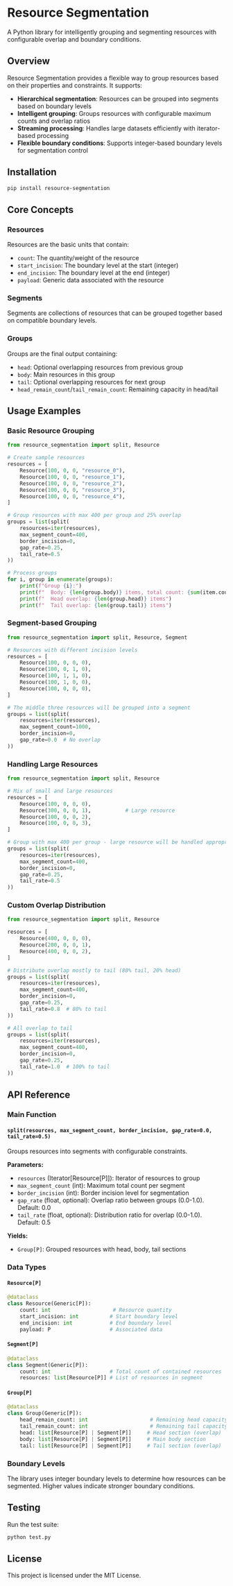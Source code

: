 # Resource Segmentation

A Python library for intelligently grouping and segmenting resources with configurable overlap and boundary conditions.

## Overview

Resource Segmentation provides a flexible way to group resources based on their properties and constraints. It supports:

- **Hierarchical segmentation**: Resources can be grouped into segments based on boundary levels
- **Intelligent grouping**: Groups resources with configurable maximum counts and overlap ratios
- **Streaming processing**: Handles large datasets efficiently with iterator-based processing
- **Flexible boundary conditions**: Supports integer-based boundary levels for segmentation control

## Installation

```bash
pip install resource-segmentation
```

## Core Concepts

### Resources
Resources are the basic units that contain:
- `count`: The quantity/weight of the resource
- `start_incision`: The boundary level at the start (integer)
- `end_incision`: The boundary level at the end (integer)
- `payload`: Generic data associated with the resource

### Segments
Segments are collections of resources that can be grouped together based on compatible boundary levels.

### Groups
Groups are the final output containing:
- `head`: Optional overlapping resources from previous group
- `body`: Main resources in this group
- `tail`: Optional overlapping resources for next group
- `head_remain_count`/`tail_remain_count`: Remaining capacity in head/tail

## Usage Examples

### Basic Resource Grouping

```python
from resource_segmentation import split, Resource

# Create sample resources
resources = [
    Resource(100, 0, 0, "resource_0"),
    Resource(100, 0, 0, "resource_1"),
    Resource(100, 0, 0, "resource_2"),
    Resource(100, 0, 0, "resource_3"),
    Resource(100, 0, 0, "resource_4"),
]

# Group resources with max 400 per group and 25% overlap
groups = list(split(
    resources=iter(resources),
    max_segment_count=400,
    border_incision=0,
    gap_rate=0.25,
    tail_rate=0.5
))

# Process groups
for i, group in enumerate(groups):
    print(f"Group {i}:")
    print(f"  Body: {len(group.body)} items, total count: {sum(item.count for item in group.body)}")
    print(f"  Head overlap: {len(group.head)} items")
    print(f"  Tail overlap: {len(group.tail)} items")
```

### Segment-based Grouping

```python
from resource_segmentation import split, Resource, Segment

# Resources with different incision levels
resources = [
    Resource(100, 0, 0, 0),
    Resource(100, 0, 1, 0),
    Resource(100, 1, 1, 0),
    Resource(100, 1, 0, 0),
    Resource(100, 0, 0, 0),
]

# The middle three resources will be grouped into a segment
groups = list(split(
    resources=iter(resources),
    max_segment_count=1000,
    border_incision=0,
    gap_rate=0.0  # No overlap
))
```

### Handling Large Resources

```python
from resource_segmentation import split, Resource

# Mix of small and large resources
resources = [
    Resource(100, 0, 0, 0),
    Resource(300, 0, 0, 1),           # Large resource
    Resource(100, 0, 0, 2),
    Resource(100, 0, 0, 3),
]

# Group with max 400 per group - large resource will be handled appropriately
groups = list(split(
    resources=iter(resources),
    max_segment_count=400,
    border_incision=0,
    gap_rate=0.25,
    tail_rate=0.5
))
```

### Custom Overlap Distribution

```python
from resource_segmentation import split, Resource

resources = [
    Resource(400, 0, 0, 0),
    Resource(200, 0, 0, 1),
    Resource(400, 0, 0, 2),
]

# Distribute overlap mostly to tail (80% tail, 20% head)
groups = list(split(
    resources=iter(resources),
    max_segment_count=400,
    border_incision=0,
    gap_rate=0.25,
    tail_rate=0.8  # 80% to tail
))

# All overlap to tail
groups = list(split(
    resources=iter(resources),
    max_segment_count=400,
    border_incision=0,
    gap_rate=0.25,
    tail_rate=1.0  # 100% to tail
))
```

## API Reference

### Main Function

#### `split(resources, max_segment_count, border_incision, gap_rate=0.0, tail_rate=0.5)`

Groups resources into segments with configurable constraints.

**Parameters:**
- `resources` (Iterator[Resource[P]]): Iterator of resources to group
- `max_segment_count` (int): Maximum total count per segment
- `border_incision` (int): Border incision level for segmentation
- `gap_rate` (float, optional): Overlap ratio between groups (0.0-1.0). Default: 0.0
- `tail_rate` (float, optional): Distribution ratio for overlap (0.0-1.0). Default: 0.5

**Yields:**
- `Group[P]`: Grouped resources with head, body, tail sections

### Data Types

#### `Resource[P]`
```python
@dataclass
class Resource(Generic[P]):
    count: int                    # Resource quantity
    start_incision: int          # Start boundary level
    end_incision: int            # End boundary level
    payload: P                   # Associated data
```

#### `Segment[P]`
```python
@dataclass
class Segment(Generic[P]):
    count: int                   # Total count of contained resources
    resources: list[Resource[P]] # List of resources in segment
```

#### `Group[P]`
```python
@dataclass
class Group(Generic[P]):
    head_remain_count: int                    # Remaining head capacity
    tail_remain_count: int                    # Remaining tail capacity
    head: list[Resource[P] | Segment[P]]     # Head section (overlap)
    body: list[Resource[P] | Segment[P]]     # Main body section
    tail: list[Resource[P] | Segment[P]]     # Tail section (overlap)
```

### Boundary Levels

The library uses integer boundary levels to determine how resources can be segmented. Higher values indicate stronger boundary conditions.

## Testing

Run the test suite:

```bash
python test.py
```

## License

This project is licensed under the MIT License.